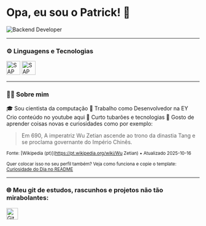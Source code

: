 # Opa, eu sou o Patrick! 🚀  

<img 
  src="https://img.shields.io/badge/Backend%20Developer-0D1117?style=flat&logo=java&logoColor=F89820&labelColor=0D1117&color=0D1117"
  alt="Backend Developer"
/>

---

### ⚙️ Linguagens e Tecnologias  
<p>
  <img src="https://readme-icons.patriisck.workers.dev/sap.svg" alt="SAP" height="36" />
  <img src="https://readme-icons.patriisck.workers.dev/java.svg" alt="SAP" height="36" />
</p>

---

### 👨‍💻 Sobre mim  
🎓 Sou cientista da computação 
🛒 Trabalho como Desenvolvedor na EY 
Crio conteúdo no youtube aqui 
🤝 Curto tubarões e tecnologias 
🌱 Gosto de aprender coisas novas e curiosidades como por exemplo: 

<!--CURIOSIDADE:START-->
> Em 690, A imperatriz Wu Zetian ascende ao trono da dinastia Tang e se proclama governante do Império Chinês.

<sub>Fonte: [Wikipedia (pt)](https://pt.wikipedia.org/wiki/Wu Zetian) • Atualizado 2025-10-16</sub>
<!--CURIOSIDADE:END-->

<sub>Quer colocar isso no seu perfil também? Veja como funciona e copie o template: [Curiosidade do Dia no README](https://github.com/SEU-USUARIO/curiosidade-readme-template)</sub>


---

### 🌐 Meu git de estudos, rascunhos e projetos não tão mirabolantes: 
<p>
   <a href="https://github.com/c0diguin" target="_blank">
    <img src="https://skillicons.dev/icons?i=github" width="30" alt="GitHub"/>
  </a>
</p>  
